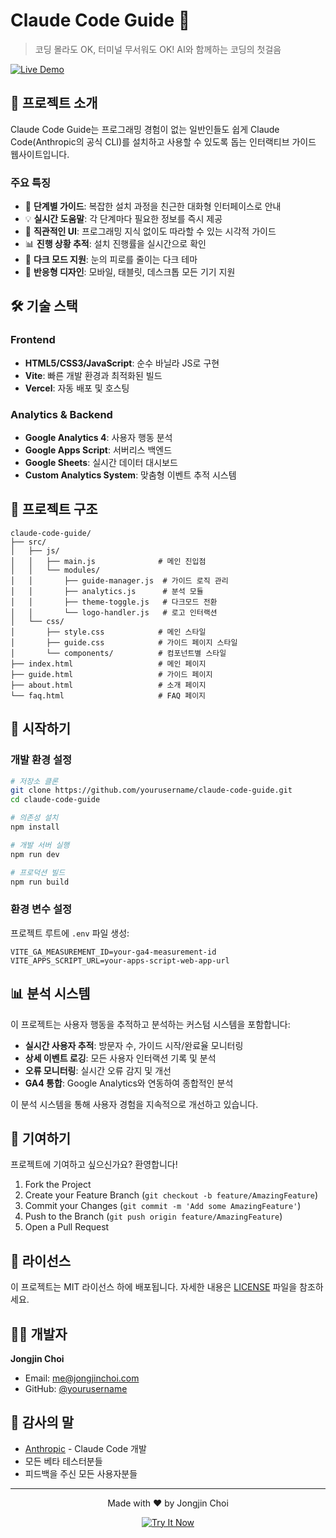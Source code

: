 # Claude Code Guide 🤖

> 코딩 몰라도 OK, 터미널 무서워도 OK! AI와 함께하는 코딩의 첫걸음

[![Live Demo](https://img.shields.io/badge/Live%20Demo-Visit%20Site-CC785C?style=for-the-badge)](https://claude-code-guide-sooty.vercel.app/)

## 🎯 프로젝트 소개

Claude Code Guide는 프로그래밍 경험이 없는 일반인들도 쉽게 Claude Code(Anthropic의 공식 CLI)를 설치하고 사용할 수 있도록 돕는 인터랙티브 가이드 웹사이트입니다.

### 주요 특징

- 🚀 **단계별 가이드**: 복잡한 설치 과정을 친근한 대화형 인터페이스로 안내
- 💡 **실시간 도움말**: 각 단계마다 필요한 정보를 즉시 제공
- 🎨 **직관적인 UI**: 프로그래밍 지식 없이도 따라할 수 있는 시각적 가이드
- 📊 **진행 상황 추적**: 설치 진행률을 실시간으로 확인
- 🌙 **다크 모드 지원**: 눈의 피로를 줄이는 다크 테마
- 📱 **반응형 디자인**: 모바일, 태블릿, 데스크톱 모든 기기 지원

## 🛠️ 기술 스택

### Frontend
- **HTML5/CSS3/JavaScript**: 순수 바닐라 JS로 구현
- **Vite**: 빠른 개발 환경과 최적화된 빌드
- **Vercel**: 자동 배포 및 호스팅

### Analytics & Backend
- **Google Analytics 4**: 사용자 행동 분석
- **Google Apps Script**: 서버리스 백엔드
- **Google Sheets**: 실시간 데이터 대시보드
- **Custom Analytics System**: 맞춤형 이벤트 추적 시스템

## 📂 프로젝트 구조

```
claude-code-guide/
├── src/
│   ├── js/
│   │   ├── main.js              # 메인 진입점
│   │   └── modules/
│   │       ├── guide-manager.js  # 가이드 로직 관리
│   │       ├── analytics.js      # 분석 모듈
│   │       ├── theme-toggle.js   # 다크모드 전환
│   │       └── logo-handler.js   # 로고 인터랙션
│   └── css/
│       ├── style.css            # 메인 스타일
│       ├── guide.css            # 가이드 페이지 스타일
│       └── components/          # 컴포넌트별 스타일
├── index.html                   # 메인 페이지
├── guide.html                   # 가이드 페이지
├── about.html                   # 소개 페이지
└── faq.html                     # FAQ 페이지
```

## 🚀 시작하기

### 개발 환경 설정

```bash
# 저장소 클론
git clone https://github.com/yourusername/claude-code-guide.git
cd claude-code-guide

# 의존성 설치
npm install

# 개발 서버 실행
npm run dev

# 프로덕션 빌드
npm run build
```

### 환경 변수 설정

프로젝트 루트에 `.env` 파일 생성:

```env
VITE_GA_MEASUREMENT_ID=your-ga4-measurement-id
VITE_APPS_SCRIPT_URL=your-apps-script-web-app-url
```

## 📊 분석 시스템

이 프로젝트는 사용자 행동을 추적하고 분석하는 커스텀 시스템을 포함합니다:

- **실시간 사용자 추적**: 방문자 수, 가이드 시작/완료율 모니터링
- **상세 이벤트 로깅**: 모든 사용자 인터랙션 기록 및 분석
- **오류 모니터링**: 실시간 오류 감지 및 개선
- **GA4 통합**: Google Analytics와 연동하여 종합적인 분석

이 분석 시스템을 통해 사용자 경험을 지속적으로 개선하고 있습니다.

## 🤝 기여하기

프로젝트에 기여하고 싶으신가요? 환영합니다!

1. Fork the Project
2. Create your Feature Branch (`git checkout -b feature/AmazingFeature`)
3. Commit your Changes (`git commit -m 'Add some AmazingFeature'`)
4. Push to the Branch (`git push origin feature/AmazingFeature`)
5. Open a Pull Request

## 📝 라이선스

이 프로젝트는 MIT 라이선스 하에 배포됩니다. 자세한 내용은 [LICENSE](LICENSE) 파일을 참조하세요.

## 👨‍💻 개발자

**Jongjin Choi**
- Email: me@jongjinchoi.com
- GitHub: [@yourusername](https://github.com/yourusername)

## 🙏 감사의 말

- [Anthropic](https://www.anthropic.com/) - Claude Code 개발
- 모든 베타 테스터분들
- 피드백을 주신 모든 사용자분들

---

<p align="center">
  Made with ❤️ by Jongjin Choi
</p>

<p align="center">
  <a href="https://claude-code-guide-sooty.vercel.app/">
    <img src="https://img.shields.io/badge/🚀%20Try%20It%20Now-CC785C?style=for-the-badge" alt="Try It Now">
  </a>
</p>
